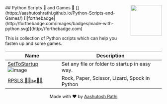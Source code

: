  <link rel="shortcut icon" type="image/x-icon" href="favicon.ico">
## Python Scripts 📜 and Games 🎲
[<img src="https://image.flaticon.com/icons/svg/180/180867.svg" align="right" width="100">](https://aashutoshrathi.github.io/Python-Scripts-and-Games/)
[![forthebadge](http://forthebadge.com/images/badges/made-with-python.svg)](http://forthebadge.com)

This is collection of Python scripts which can help you fasten up and some games.

Name | Description
-------------------- | -------------
[SetToStartup](SetToStartup) ![image](https://image.ibb.co/hZ8iZk/windows_1.png) | Set any file or folder to startup in easy way. |
[RPSLS  🗿📝✂️🦎🖖](RPSLS) | Rock, Paper, Scissor, Lizard, Spock in Python |



<p align="center"> Made with ❤ by <a href="https://github.com/aashutoshrathi">Aashutosh Rathi</a></p>